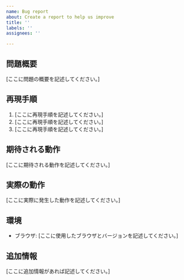 ```yaml
---
name: Bug report
about: Create a report to help us improve
title: ''
labels: ''
assignees: ''

---
```


## 問題概要

[ここに問題の概要を記述してください。]

## 再現手順

1. [ここに再現手順を記述してください。]
2. [ここに再現手順を記述してください。]
3. [ここに再現手順を記述してください。]

## 期待される動作

[ここに期待される動作を記述してください。]

## 実際の動作

[ここに実際に発生した動作を記述してください。]

## 環境

- ブラウザ: [ここに使用したブラウザとバージョンを記述してください。]

## 追加情報

[ここに追加情報があれば記述してください。]
